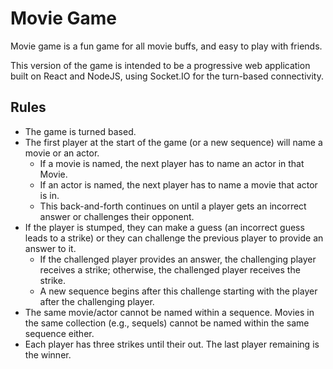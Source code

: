 # Movie Game
Movie game is a fun game for all movie buffs, and easy to play with friends.

This version of the game is intended to be a progressive web application built on React and NodeJS, using Socket.IO for the turn-based connectivity.

## Rules

* The game is turned based.  
* The first player at the start of the game (or a new sequence) will name a movie or an actor.
  * If a movie is named, the next player has to name an actor in that Movie.
  * If an actor is named, the next player has to name a movie that actor is in.
  * This back-and-forth continues on until a player gets an incorrect answer or challenges their opponent.
* If the player is stumped, they can make a guess (an incorrect guess leads to a strike) or they can challenge the previous player to provide an answer to it.  
  * If the challenged player provides an answer, the challenging player receives a strike; otherwise, the challenged player receives the strike.  
  * A new sequence begins after this challenge starting with the player after the challenging player.
* The same movie/actor cannot be named within a sequence.  Movies in the same collection (e.g., sequels) cannot be named within the same sequence either.
* Each player has three strikes until their out.  The last player remaining is the winner.
